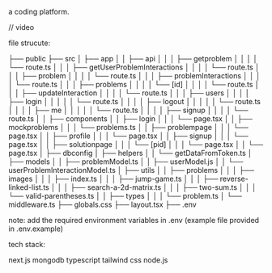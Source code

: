 a coding platform.

// video


file strucute:

├── public
├── src
│   ├── app
│   │   ├── api
│   │   │   ├── getproblem
│   │   │   │   └── route.ts
│   │   │   ├── getUserProblemInteractions
│   │   │   │   └── route.ts
│   │   │   ├── problem
│   │   │   │   └── route.ts
│   │   │   ├── problemInteractions
│   │   │   │   └── route.ts
│   │   │   ├── problems
│   │   │   │   └── [id]
│   │   │   │       └── route.ts
│   │   │   ├── updateInteraction
│   │   │   │   └── route.ts
│   │   │   ├── users
│   │   │   │   ├── login
│   │   │   │   │   └── route.ts
│   │   │   │   ├── logout
│   │   │   │   │   └── route.ts
│   │   │   │   ├── me
│   │   │   │   │   └── route.ts
│   │   │   │   ├── signup
│   │   │   │       └── route.ts
│   │   ├── components
│   │   ├── login
│   │   │   └── page.tsx
│   │   ├── mockproblems
│   │   │   └── problems.ts
│   │   ├── problempage
│   │   │   └── page.tsx
│   │   ├── profile
│   │   │   └── page.tsx
│   │   ├── signup
│   │   │   └── page.tsx
│   │   ├── solutionpage
│   │   │   └── [pid]
│   │   │       └── page.tsx
│   │   └── page.tsx
│   ├── dbconfig
│   ├── helpers
│   │   └── getDataFromToken.ts
│   ├── models
│   │   ├── problemModel.ts
│   │   ├── userModel.js
│   │   └── userProblemInteractionModel.ts
│   ├── utils
│   │   ├── problems
│   │   │   ├── images
│   │   │   ├── index.ts
│   │   │   ├── jump-game.ts
│   │   │   ├── reverse-linked-list.ts
│   │   │   ├── search-a-2d-matrix.ts
│   │   │   ├── two-sum.ts
│   │   │   └── valid-parentheses.ts
│   │   ├── types
│   │   │   └── problem.ts
│   └── middleware.ts
├── globals.css
├── layout.tsx
├── .env


note: add the required environment variables in .env (example file provided in .env.example)

tech stack:

next.js
mongodb
typescript
tailwind css
node.js



